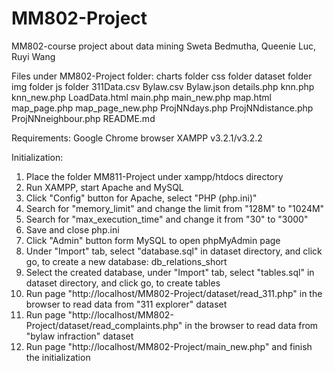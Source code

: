 # MM802-Project
MM802-course project about data mining
Sweta Bedmutha, Queenie Luc, Ruyi Wang

Files under MM802-Project folder:
charts folder
css folder
dataset folder
img folder
js folder
311Data.csv
Bylaw.csv
Bylaw.json
details.php
knn.php
knn_new.php
LoadData.html
main.php
main_new.php
map.html
map_page.php
map_page_new.php
ProjNNdays.php
ProjNNdistance.php
ProjNNneighbour.php
README.md


Requirements:
Google Chrome browser
XAMPP v3.2.1/v3.2.2

Initialization:
1. Place the folder MM811-Project under xampp/htdocs directory
2. Run XAMPP, start Apache and MySQL
3. Click "Config" button for Apache, select "PHP (php.ini)"
4. Search for "memory_limit" and change the limit from "128M" to "1024M"
5. Search for "max_execution_time" and change it from "30" to "3000"
6. Save and close php.ini
7. Click "Admin" button form MySQL to open phpMyAdmin page
8. Under "Import" tab, select "database.sql" in dataset directory, and click go, to create a new database: db_relations_short
9. Select the created database, under "Import" tab, select "tables.sql" in dataset directory, and click go, to create tables
10. Run page "http://localhost/MM802-Project/dataset/read_311.php" in the browser to read data from "311 explorer" dataset
11. Run page "http://localhost/MM802-Project/dataset/read_complaints.php" in the browser to read data from "bylaw infraction" dataset
12. Run page "http://localhost/MM802-Project/main_new.php" and finish the initialization


